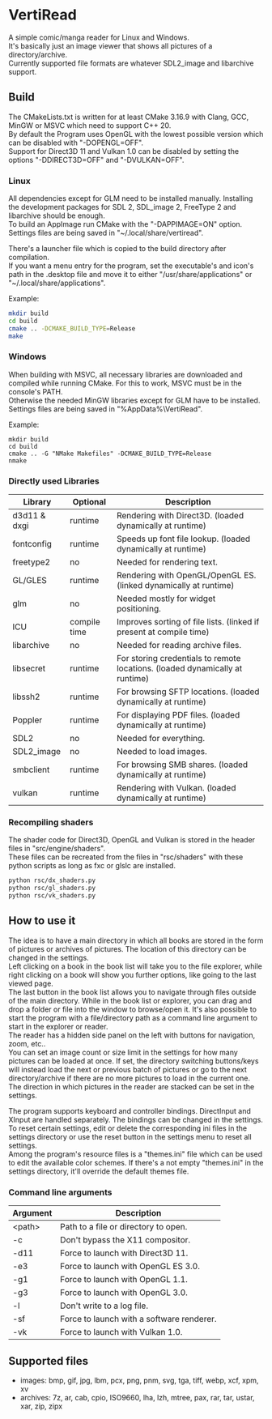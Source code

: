 # VertiRead
A simple comic/manga reader for Linux and Windows.  
It's basically just an image viewer that shows all pictures of a directory/archive.  
Currently supported file formats are whatever SDL2_image and libarchive support.  

## Build
The CMakeLists.txt is written for at least CMake 3.16.9 with Clang, GCC, MinGW or MSVC which need to support C++ 20.  
By default the Program uses OpenGL with the lowest possible version which can be disabled with "-DOPENGL=OFF".  
Support for Direct3D 11 and Vulkan 1.0 can be disabled by setting the options "-DDIRECT3D=OFF" and "-DVULKAN=OFF".  

### Linux
All dependencies except for GLM need to be installed manually. Installing the development packages for SDL 2, SDL_image 2, FreeType 2 and libarchive should be enough.  
To build an AppImage run CMake with the "-DAPPIMAGE=ON" option.  
Settings files are being saved in "~/.local/share/vertiread".  

There's a launcher file which is copied to the build directory after compilation.  
If you want a menu entry for the program, set the executable's and icon's path in the .desktop file and move it to either "/usr/share/applications" or "~/.local/share/applications".  

Example:  
```bash
mkdir build
cd build
cmake .. -DCMAKE_BUILD_TYPE=Release
make
```

### Windows
When building with MSVC, all necessary libraries are downloaded and compiled while running CMake. For this to work, MSVC must be in the console's PATH.  
Otherwise the needed MinGW libraries except for GLM have to be installed.  
Settings files are being saved in "%AppData%\VertiRead".  

Example:  
```batch
mkdir build
cd build
cmake .. -G "NMake Makefiles" -DCMAKE_BUILD_TYPE=Release
nmake
```

### Directly used Libraries
|Library|Optional|Description|
|-|-|-|
|d3d11 & dxgi|runtime|Rendering with Direct3D. (loaded dynamically at runtime)|
|fontconfig|runtime|Speeds up font file lookup. (loaded dynamically at runtime)|
|freetype2|no|Needed for rendering text.|
|GL/GLES|runtime|Rendering with OpenGL/OpenGL ES. (linked dynamically at runtime)|
|glm|no|Needed mostly for widget positioning.|
|ICU|compile time|Improves sorting of file lists. (linked if present at compile time)|
|libarchive|no|Needed for reading archive files.|
|libsecret|runtime|For storing credentials to remote locations. (loaded dynamically at runtime)|
|libssh2|runtime|For browsing SFTP locations. (loaded dynamically at runtime)|
|Poppler|runtime|For displaying PDF files. (loaded dynamically at runtime)|
|SDL2|no|Needed for everything.|
|SDL2_image|no|Needed to load images.|
|smbclient|runtime|For browsing SMB shares. (loaded dynamically at runtime)|
|vulkan|runtime|Rendering with Vulkan. (loaded dynamically at runtime)|

### Recompiling shaders
The shader code for Direct3D, OpenGL and Vulkan is stored in the header files in "src/engine/shaders".  
These files can be recreated from the files in "rsc/shaders" with these python scripts as long as fxc or glslc are installed.  

```bash
python rsc/dx_shaders.py
python rsc/gl_shaders.py
python rsc/vk_shaders.py
```

## How to use it
The idea is to have a main directory in which all books are stored in the form of pictures or archives of pictures. The location of this directory can be changed in the settings.  
Left clicking on a book in the book list will take you to the file explorer, while right clicking on a book will show you further options, like going to the last viewed page.  
The last button in the book list allows you to navigate through files outside of the main directory. While in the book list or explorer, you can drag and drop a folder or file into the window to browse/open it. It's also possible to start the program with a file/directory path as a command line argument to start in the explorer or reader.  
The reader has a hidden side panel on the left with buttons for navigation, zoom, etc..  
You can set an image count or size limit in the settings for how many pictures can be loaded at once. If set, the directory switching buttons/keys will instead load the next or previous batch of pictures or go to the next directory/archive if there are no more pictures to load in the current one.  
The direction in which pictures in the reader are stacked can be set in the settings.  

The program supports keyboard and controller bindings. DirectInput and XInput are handled separately. The bindings can be changed in the settings.  
To reset certain settings, edit or delete the corresponding ini files in the settings directory or use the reset button in the settings menu to reset all settings.  
Among the program's resource files is a "themes.ini" file which can be used to edit the available color schemes. If there's a not empty "themes.ini" in the settings directory, it'll override the default themes file.  

### Command line arguments
|Argument|Description|
|-|-|
|&lt;path&gt;|Path to a file or directory to open.|
|-c|Don't bypass the X11 compositor.|
|-d11|Force to launch with Direct3D 11.|
|-e3|Force to launch with OpenGL ES 3.0.|
|-g1|Force to launch with OpenGL 1.1.|
|-g3|Force to launch with OpenGL 3.0.|
|-l|Don't write to a log file.|
|-sf|Force to launch with a software renderer.|
|-vk|Force to launch with Vulkan 1.0.|

## Supported files
- images: bmp, gif, jpg, lbm, pcx, png, pnm, svg, tga, tiff, webp, xcf, xpm, xv
- archives: 7z, ar, cab, cpio, ISO9660, lha, lzh, mtree, pax, rar, tar, ustar, xar, zip, zipx
